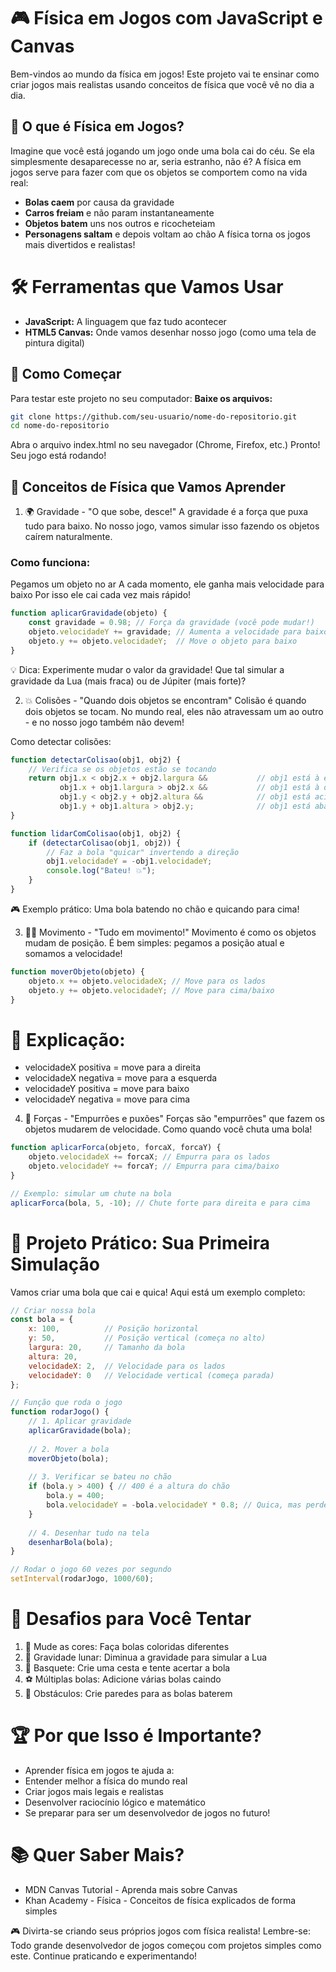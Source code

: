# 🎮 Física em Jogos com JavaScript e Canvas
Bem-vindos ao mundo da física em jogos! Este projeto vai te ensinar como criar jogos mais realistas usando conceitos de física que você vê no dia a dia.

## 🤔 O que é Física em Jogos?
Imagine que você está jogando um jogo onde uma bola cai do céu. Se ela simplesmente desaparecesse no ar, seria estranho, não é? A física em jogos serve para fazer com que os objetos se comportem como na vida real:

- **Bolas caem** por causa da gravidade
- **Carros freiam** e não param instantaneamente
- **Objetos batem** uns nos outros e ricocheteiam
- **Personagens saltam** e depois voltam ao chão
A física torna os jogos mais divertidos e realistas!

# 🛠️ Ferramentas que Vamos Usar
- **JavaScript:** A linguagem que faz tudo acontecer
- **HTML5 Canvas:** Onde vamos desenhar nosso jogo (como uma tela de pintura digital)

## 🚀 Como Começar
Para testar este projeto no seu computador:
**Baixe os arquivos:**
```bash
git clone https://github.com/seu-usuario/nome-do-repositorio.git
cd nome-do-repositorio
```

Abra o arquivo index.html no seu navegador (Chrome, Firefox, etc.)
Pronto! Seu jogo está rodando!

## 🎯 Conceitos de Física que Vamos Aprender
1. 🌍 Gravidade - "O que sobe, desce!"
A gravidade é a força que puxa tudo para baixo. No nosso jogo, vamos simular isso fazendo os objetos caírem naturalmente.

### Como funciona:
Pegamos um objeto no ar
A cada momento, ele ganha mais velocidade para baixo
Por isso ele cai cada vez mais rápido!
```javascript
function aplicarGravidade(objeto) {
    const gravidade = 0.98; // Força da gravidade (você pode mudar!)
    objeto.velocidadeY += gravidade; // Aumenta a velocidade para baixo
    objeto.y += objeto.velocidadeY;  // Move o objeto para baixo
}
```
💡 Dica: Experimente mudar o valor da gravidade! Que tal simular a gravidade da Lua (mais fraca) ou de Júpiter (mais forte)?

2. 💥 Colisões - "Quando dois objetos se encontram"
Colisão é quando dois objetos se tocam. No mundo real, eles não atravessam um ao outro - e no nosso jogo também não devem!

Como detectar colisões:
```javascript
function detectarColisao(obj1, obj2) {
    // Verifica se os objetos estão se tocando
    return obj1.x < obj2.x + obj2.largura &&           // obj1 está à esquerda do lado direito de obj2
           obj1.x + obj1.largura > obj2.x &&           // obj1 está à direita do lado esquerdo de obj2  
           obj1.y < obj2.y + obj2.altura &&            // obj1 está acima da parte de baixo de obj2
           obj1.y + obj1.altura > obj2.y;              // obj1 está abaixo da parte de cima de obj2
}

function lidarComColisao(obj1, obj2) {
    if (detectarColisao(obj1, obj2)) {
        // Faz a bola "quicar" invertendo a direção
        obj1.velocidadeY = -obj1.velocidadeY;
        console.log("Bateu! 💥");
    }
}
```
🎮 Exemplo prático: Uma bola batendo no chão e quicando para cima!

3. 🏃‍♂️ Movimento - "Tudo em movimento!"
Movimento é como os objetos mudam de posição. É bem simples: pegamos a posição atual e somamos a velocidade!
```javascript
function moverObjeto(objeto) {
    objeto.x += objeto.velocidadeX; // Move para os lados
    objeto.y += objeto.velocidadeY; // Move para cima/baixo
}
```
# 📝 Explicação:
- velocidadeX positiva = move para a direita
- velocidadeX negativa = move para a esquerda
- velocidadeY positiva = move para baixo
- velocidadeY negativa = move para cima

4. 💪 Forças - "Empurrões e puxões"
Forças são "empurrões" que fazem os objetos mudarem de velocidade. Como quando você chuta uma bola!
```javascript
function aplicarForca(objeto, forcaX, forcaY) {
    objeto.velocidadeX += forcaX; // Empurra para os lados
    objeto.velocidadeY += forcaY; // Empurra para cima/baixo
}

// Exemplo: simular um chute na bola
aplicarForca(bola, 5, -10); // Chute forte para direita e para cima
```

# 🎨 Projeto Prático: Sua Primeira Simulação
Vamos criar uma bola que cai e quica! Aqui está um exemplo completo:
```javascript
// Criar nossa bola
const bola = {
    x: 100,          // Posição horizontal
    y: 50,           // Posição vertical (começa no alto)
    largura: 20,     // Tamanho da bola
    altura: 20,
    velocidadeX: 2,  // Velocidade para os lados
    velocidadeY: 0   // Velocidade vertical (começa parada)
};

// Função que roda o jogo
function rodarJogo() {
    // 1. Aplicar gravidade
    aplicarGravidade(bola);
    
    // 2. Mover a bola
    moverObjeto(bola);
    
    // 3. Verificar se bateu no chão
    if (bola.y > 400) { // 400 é a altura do chão
        bola.y = 400;
        bola.velocidadeY = -bola.velocidadeY * 0.8; // Quica, mas perde energia
    }
    
    // 4. Desenhar tudo na tela
    desenharBola(bola);
}

// Rodar o jogo 60 vezes por segundo
setInterval(rodarJogo, 1000/60);
```

# 🎯 Desafios para Você Tentar
1. 🎨 Mude as cores: Faça bolas coloridas diferentes
1. 🌙 Gravidade lunar: Diminua a gravidade para simular a Lua
1. 🏀 Basquete: Crie uma cesta e tente acertar a bola
1. ⚽ Múltiplas bolas: Adicione várias bolas caindo
1. 🧱 Obstáculos: Crie paredes para as bolas baterem

# 🏆 Por que Isso é Importante?
- Aprender física em jogos te ajuda a:
- Entender melhor a física do mundo real
- Criar jogos mais legais e realistas
- Desenvolver raciocínio lógico e matemático
- Se preparar para ser um desenvolvedor de jogos no futuro!

# 📚 Quer Saber Mais?
- MDN Canvas Tutorial - Aprenda mais sobre Canvas
- Khan Academy - Física - Conceitos de física explicados de forma simples

🎮 Divirta-se criando seus próprios jogos com física realista!
Lembre-se: Todo grande desenvolvedor de jogos começou com projetos simples como este. Continue praticando e experimentando!